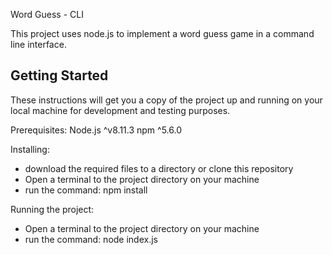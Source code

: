 Word Guess - CLI

This project uses node.js to implement a word guess game in a command line interface.

Getting Started
----------------------------------------------------------
These instructions will get you a copy of the project up and running on your local machine for development and testing purposes.

Prerequisites:
Node.js ^v8.11.3
npm ^5.6.0

Installing:
* download the required files to a directory or clone this repository
* Open a terminal to the project directory on your machine
* run the command: npm install

Running the project:
* Open a terminal to the project directory on your machine 
* run the command: node index.js

